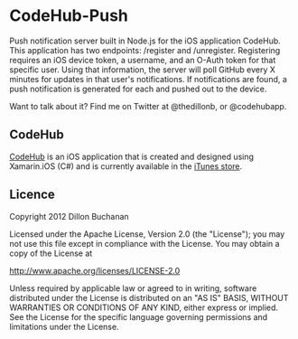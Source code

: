 CodeHub-Push
============

Push notification server built in Node.js for the iOS application CodeHub.
This application has two endpoints: /register and /unregister. Registering requires an iOS device token, a username, and an O-Auth token
for that specific user. Using that information, the server will poll GitHub every X minutes for updates in
that user's notifications. If notifications are found, a push notification is generated for each and pushed out to the device.

Want to talk about it? Find me on Twitter at @thedillonb, or @codehubapp.

CodeHub
-----------

[CodeHub](https://github.com/thedillonb/CodeHub) is an iOS application that is created and designed using Xamarin.iOS (C#) and is currently available in the [iTunes store](https://itunes.apple.com/us/app/codehub-github-for-ios/id707173885?mt=8).

Licence
-------------

Copyright 2012 Dillon Buchanan

Licensed under the Apache License, Version 2.0 (the "License");
you may not use this file except in compliance with the License.
You may obtain a copy of the License at

   http://www.apache.org/licenses/LICENSE-2.0

Unless required by applicable law or agreed to in writing, software
distributed under the License is distributed on an "AS IS" BASIS,
WITHOUT WARRANTIES OR CONDITIONS OF ANY KIND, either express or implied.
See the License for the specific language governing permissions and
limitations under the License.
